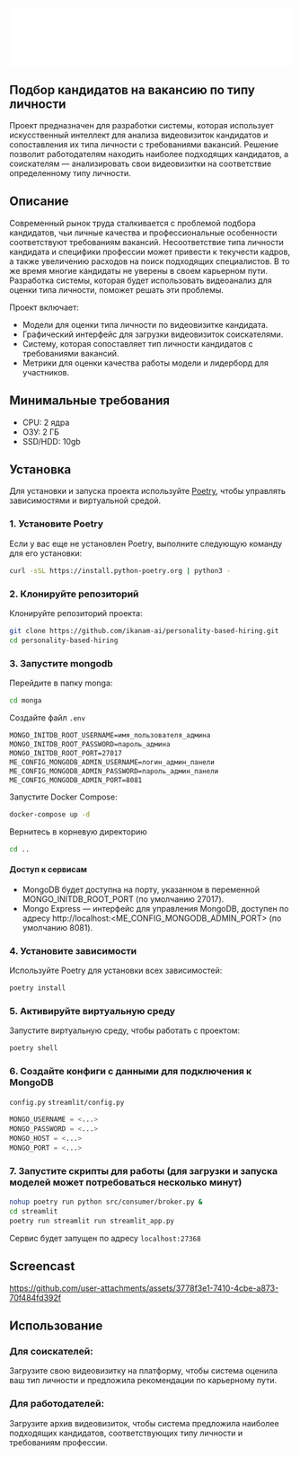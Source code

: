 <p align="center">
     <img src="extensions/views/logo.svg" alt="Логотип проекта" width="600" style="display: inline-block; vertical-align: middle; margin-right: 10px;"/><br/>
</p>


## Подбор кандидатов на вакансию по типу личности

Проект предназначен для разработки системы, которая использует искусственный интеллект для анализа видеовизиток кандидатов и сопоставления их типа личности с требованиями вакансий. Решение позволит работодателям находить наиболее подходящих кандидатов, а соискателям — анализировать свои видеовизитки на соответствие определенному типу личности.

## Описание

Современный рынок труда сталкивается с проблемой подбора кандидатов, чьи личные качества и профессиональные особенности соответствуют требованиям вакансий. Несоответствие типа личности кандидата и специфики профессии может привести к текучести кадров, а также увеличению расходов на поиск подходящих специалистов. В то же время многие кандидаты не уверены в своем карьерном пути. Разработка системы, которая будет использовать видеоанализ для оценки типа личности, поможет решать эти проблемы.

Проект включает:
- Модели для оценки типа личности по видеовизитке кандидата.
- Графический интерфейс для загрузки видеовизиток соискателями.
- Систему, которая сопоставляет тип личности кандидатов с требованиями вакансий.
- Метрики для оценки качества работы модели и лидерборд для участников.

## Минимальные требования
- CPU: 2 ядра
- ОЗУ: 2 ГБ
- SSD/HDD: 10gb

## Установка

Для установки и запуска проекта используйте [Poetry](https://python-poetry.org/), чтобы управлять зависимостями и виртуальной средой.


### 1. Установите Poetry

Если у вас еще не установлен Poetry, выполните следующую команду для его установки:

```bash
curl -sSL https://install.python-poetry.org | python3 -
```

### 2. Клонируйте репозиторий

Клонируйте репозиторий проекта:

```bash
git clone https://github.com/ikanam-ai/personality-based-hiring.git
cd personality-based-hiring
```

### 3. Запустите mongodb

Перейдите в папку monga:

```bash
cd monga
```

Создайте файл `.env`

```
MONGO_INITDB_ROOT_USERNAME=имя_пользователя_админа
MONGO_INITDB_ROOT_PASSWORD=пароль_админа
MONGO_INITDB_ROOT_PORT=27017
ME_CONFIG_MONGODB_ADMIN_USERNAME=логин_админ_панели
ME_CONFIG_MONGODB_ADMIN_PASSWORD=пароль_админ_панели
ME_CONFIG_MONGODB_ADMIN_PORT=8081
```

Запустите Docker Compose:

```bash
docker-compose up -d
```

Вернитесь в корневую директорию

```bash
cd ..
```

#### Доступ к сервисам

- MongoDB будет доступна на порту, указанном в переменной MONGO_INITDB_ROOT_PORT (по умолчанию 27017).
- Mongo Express — интерфейс для управления MongoDB, доступен по адресу http://localhost:<ME_CONFIG_MONGODB_ADMIN_PORT> (по умолчанию 8081).


### 4. Установите зависимости

Используйте Poetry для установки всех зависимостей:

```bash
poetry install
```

### 5. Активируйте виртуальную среду

Запустите виртуальную среду, чтобы работать с проектом:

```bash
poetry shell
```

### 6. Создайте конфиги с данными для подключения к MongoDB
`config.py`
`streamlit/config.py`

```python
MONGO_USERNAME = <...>
MONGO_PASSWORD = <...>
MONGO_HOST = <...>
MONGO_PORT = <...>
```


### 7. Запустите скрипты для работы (для загрузки и запуска моделей может потребоваться несколько минут)

```bash
nohup poetry run python src/consumer/broker.py &
cd streamlit
poetry run streamlit run streamlit_app.py
```
Сервис будет запущен по адресу `localhost:27368`

## Screencast

https://github.com/user-attachments/assets/3778f3e1-7410-4cbe-a873-70f484fd392f








## Использование

### Для соискателей: 

Загрузите свою видеовизитку на платформу, чтобы система оценила ваш тип личности и предложила рекомендации по карьерному пути.

### Для работодателей: 

Загрузите архив видеовизиток, чтобы система предложила наиболее подходящих кандидатов, соответствующих типу личности и требованиям профессии.
